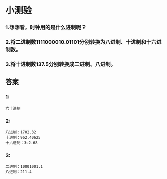 # 小测验

### 1.想想看，时钟用的是什么进制呢？ 
### 2.将二进制数1111000010.01101分别转换为八进制、十进制和十六进制数。 
### 3.将十进制数137.5分别转换成二进制、八进制。

## 答案
### 1:
	六十进制
### 2:
	八进制：1702.32
	十进制：962.40625
	十六进制：3c2.68
### 3:
	二进制：10001001.1
	八进制：211.4
